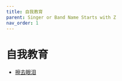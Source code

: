 ```yaml
---
title: 自我教育
parent: Singer or Band Name Starts with Z
nav_order: 1
---
```


# 自我教育

- [擦去眼泪](/lyrics/Zi_Wo_Jiao_Yu/caquyanlei)